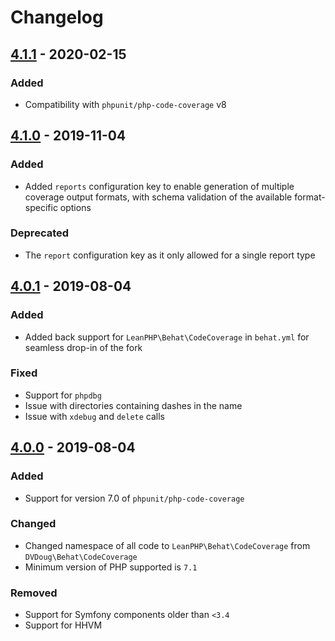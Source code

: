 # Changelog

## [4.1.1] - 2020-02-15
### Added
 - Compatibility with `phpunit/php-code-coverage` v8

## [4.1.0] - 2019-11-04
### Added
 - Added `reports` configuration key to enable generation of multiple coverage output formats, with schema validation of the available format-specific options
### Deprecated
 - The `report` configuration key as it only allowed for a single report type

## [4.0.1] - 2019-08-04
### Added
 - Added back support for `LeanPHP\Behat\CodeCoverage` in `behat.yml` for seamless drop-in of the fork
### Fixed
 - Support for `phpdbg`
 - Issue with directories containing dashes in the name
 - Issue with `xdebug` and `delete` calls

## [4.0.0] - 2019-08-04
### Added
 - Support for version 7.0 of `phpunit/php-code-coverage`
### Changed
 - Changed namespace of all code to `LeanPHP\Behat\CodeCoverage` from `DVDoug\Behat\CodeCoverage`
 - Minimum version of PHP supported is `7.1`
### Removed
 - Support for Symfony components older than `<3.4`
 - Support for HHVM

[Unreleased]: https://github.com/dvdoug/behat-code-coverage/compare/v4.1.1...master
[4.1.1]: https://github.com/dvdoug/behat-code-coverage/compare/v4.1.0...v4.1.1
[4.1.0]: https://github.com/dvdoug/behat-code-coverage/compare/v4.0.1...v4.1.0
[4.0.1]: https://github.com/dvdoug/behat-code-coverage/compare/v4.0.0...v4.0.1
[4.0.0]: https://github.com/dvdoug/behat-code-coverage/compare/v3.4.1...v4.0.0
